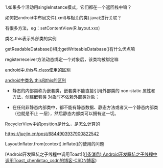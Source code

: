 1.如果多个活动用singleInstance模式，它们都在一个返回栈中嘛？



如何把android中布局文件(.xml)与相关的类(.java)进行关联？

有很多方法，eg：setContentView(R.layout.xxx)

类名.this表示外部类的实例





getReadableDatabase()相比getWriteableDatabase()有什么优点嘛





registerreceiver方法动态绑定一个对象后，该类均被绑定嘛





[android中.this与.class使用的区别](https://blog.csdn.net/C_Creator/article/details/52245024)



[android中类名.this和this的区别](https://blog.csdn.net/qq_38922435/article/details/80800885)



+ 静态的内部类称为嵌套类，嵌套类不能直接引用外部类的 non-static 属性和方法，创建嵌套类
  对象时不依赖外部类对象；

- 在任何非静态内部类中，都不能有静态数据、静态方法或者又一个静态内部类（也就是不止
  一层），然后静态内部类可以拥有这一切。



RecyclerView中的position是什么，是怎么计算的

https://juejin.cn/post/6844903937900822542



LayoutInflater.from(context).inflate()的使用的问题



[Android开发踩坑之子线程中调用Toast]([(1条消息) Android开发踩坑之子线程中调用Toast_chenlintao_csdn的博客-CSDN博客](https://blog.csdn.net/chenlintao_csdn/article/details/88842394))

